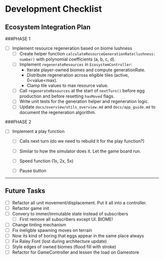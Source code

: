 # Development Checklist

## Ecosystem Integration Plan

###PHASE 1
- [ ] Implement resource regeneration based on biome lushness
  - [ ] Create helper function `calculateResourceGenerationRate(lushness: number)` with polynomial coefficients (a, b, c, d).
  - [ ] Implement `regenerateResources` in `EcosystemController`:
    - Iterate player-owned biomes and compute generationRate.
    - Distribute regeneration across eligible tiles (active, 0<value<max).
    - Clamp tile values to max resource value.
  - [ ] Call `regenerateResources` at the start of `nextTurn()` before egg production and before resetting `hasMoved` flags.
  - [ ] Write unit tests for the generation helper and regeneration logic.
  - [ ] Update `docs/overview/utils_overview.md` and `docs/app_guide.md` to document the regeneration algorithm.

###PHASE 2
- [ ] Implement a play function
  - [ ] Calls next turn (do we need to rebuild it for the play function?)
  - [ ] Similar to how the simulator does it. Let the game board run.
  - [ ] Speed function (1x, 2x, 5x)
  - [ ] Pause button 



---------------

## Future Tasks
- [ ] Refactor all unit movement/displacement. Put it all into a controller.
- [ ] Refactor game init
- [ ] Convery to immer/immutable state instead of subscribers
  - [ ] First remove all subscribers except UI. BIOME!
- [ ] Change tinting mechanism
- [ ] Fix ineligble spawning moves on terrain
- [ ] Now its kind of boring that eggs appear in the same place always
- [ ] Fix Raley Font (lost during architecture update)
- [ ] Style edges of owned biomes (flood fill with stroke)
- [ ] Refactor for GameController and lessen the load on Gamestore
